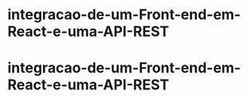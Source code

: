 # integracao-de-um-Front-end-em-React-e-uma-API-REST
# integracao-de-um-Front-end-em-React-e-uma-API-REST
